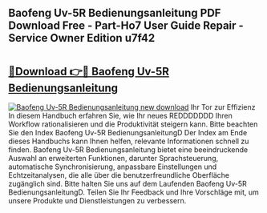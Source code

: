## Baofeng Uv-5R Bedienungsanleitung PDF Download Free - Part-Ho7 User Guide Repair - Service Owner Edition u7f42

# <h2><a href="http://df3yvx.blite.top/?on=Baofeng+Uv-5R+Bedienungsanleitung">🔗Download 👉🔴 Baofeng Uv-5R Bedienungsanleitung</a></h2>

[![Baofeng Uv-5R Bedienungsanleitung new download](https://i.imgur.com/lujVjoI.png)](http://df3yvx.blite.top/?on=Baofeng+Uv-5R+Bedienungsanleitung)
Ihr Tor zur Effizienz In diesem Handbuch erfahren Sie, wie Ihr neues REDDDDDDD Ihren Workflow rationalisieren und die Produktivität steigern kann. Bitte beachten Sie den Index Baofeng Uv-5R BedienungsanleitungD Der Index am Ende dieses Handbuchs kann Ihnen helfen, relevante Informationen schnell zu finden. Baofeng Uv-5R Bedienungsanleitung bietet eine beeindruckende Auswahl an erweiterten Funktionen, darunter Sprachsteuerung, automatische Synchronisierung, anpassbare Einstellungen und Echtzeitanalysen, die alle über die benutzerfreundliche Oberfläche zugänglich sind. Bitte halten Sie uns auf dem Laufenden Baofeng Uv-5R BedienungsanleitungD. Teilen Sie Ihr Feedback und Ihre Vorschläge mit, um unsere Produkte und Dienstleistungen zu verbessern.

